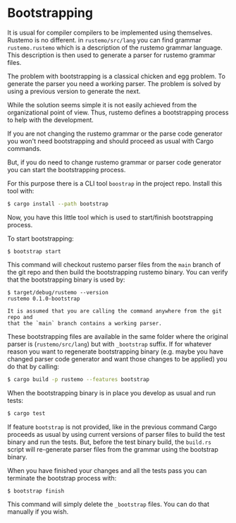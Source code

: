 # Bootstrapping

It is usual for compiler compilers to be implemented using themselves. Rustemo
is no different. in `rustemo/src/lang` you can find grammar `rustemo.rustemo`
which is a description of the rustemo grammar language. This description is then
used to generate a parser for rustemo grammar files.

The problem with bootstrapping is a classical chicken and egg problem. To
generate the parser you need a working parser. The problem is solved by using a
previous version to generate the next.

While the solution seems simple it is not easily achieved from the
organizational point of view. Thus, rustemo defines a bootstrapping process to
help with the development.

If you are not changing the rustemo grammar or the parse code generator you
won't need bootstrapping and should proceed as usual with Cargo commands.

But, if you do need to change rustemo grammar or parser code generator you can
start the bootstrapping process.

For this purpose there is a CLI tool `boostrap` in the project repo. Install
this tool with:

```sh
$ cargo install --path bootstrap
```

Now, you have this little tool which is used to start/finish bootstrapping process.

To start bootstrapping:

```
$ bootstrap start
```

This command will checkout rustemo parser files from the `main` branch of the
git repo and then build the bootstrapping rustemo binary. You can verify that
the bootstrapping binary is used by:

```
$ target/debug/rustemo --version
rustemo 0.1.0-bootstrap
```

```admonish 
It is assumed that you are calling the command anywhere from the git repo and 
that the `main` branch contains a working parser.
```

These bootstrapping files are available in the same folder where the original
parser is (`rustemo/src/lang`) but with `_bootstrap` suffix. If for whatever
reason you want to regenerate bootstrapping binary (e.g. maybe you have changed
parser code generator and want those changes to be applied) you do that by
calling:

```sh
$ cargo build -p rustemo --features bootstrap
```

When the bootstrapping binary is in place you develop as usual and run tests:

```sh
$ cargo test
```

If feature `bootstrap` is not provided, like in the previous command Cargo
proceeds as usual by using current versions of parser files to build the test
binary and run the tests. But, before the test binary build, the `build.rs`
script will re-generate parser files from the grammar using the bootstrap
binary.

When you have finished your changes and all the tests pass you can terminate the
bootstrap process with:

```sh
$ bootstrap finish
```

This command will simply delete the `_bootstrap` files. You can do that manually
if you wish.

